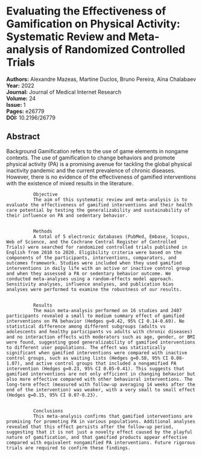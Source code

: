 # Evaluating the Effectiveness of Gamification on Physical Activity: Systematic Review and Meta-analysis of Randomized Controlled Trials

**Authors:** Alexandre Mazeas, Martine Duclos, Bruno Pereira, Aïna Chalabaev  
**Year:** 2022  
**Journal:** Journal of Medical Internet Research  
**Volume:** 24  
**Issue:** 1  
**Pages:** e26779  
**DOI:** 10.2196/26779  

## Abstract
Background
              Gamification refers to the use of game elements in nongame contexts. The use of gamification to change behaviors and promote physical activity (PA) is a promising avenue for tackling the global physical inactivity pandemic and the current prevalence of chronic diseases. However, there is no evidence of the effectiveness of gamified interventions with the existence of mixed results in the literature.
            
            
              Objective
              The aim of this systematic review and meta-analysis is to evaluate the effectiveness of gamified interventions and their health care potential by testing the generalizability and sustainability of their influence on PA and sedentary behavior.
            
            
              Methods
              A total of 5 electronic databases (PubMed, Embase, Scopus, Web of Science, and the Cochrane Central Register of Controlled Trials) were searched for randomized controlled trials published in English from 2010 to 2020. Eligibility criteria were based on the components of the participants, interventions, comparators, and outcomes framework. Studies were included when they used gamified interventions in daily life with an active or inactive control group and when they assessed a PA or sedentary behavior outcome. We conducted meta-analyses using a random-effects model approach. Sensitivity analyses, influence analyses, and publication bias analyses were performed to examine the robustness of our results.
            
            
              Results
              The main meta-analysis performed on 16 studies and 2407 participants revealed a small to medium summary effect of gamified interventions on PA behavior (Hedges g=0.42, 95% CI 0.14-0.69). No statistical difference among different subgroups (adults vs adolescents and healthy participants vs adults with chronic diseases) and no interaction effects with moderators such as age, gender, or BMI were found, suggesting good generalizability of gamified interventions to different user populations. The effect was statistically significant when gamified interventions were compared with inactive control groups, such as waiting lists (Hedges g=0.58, 95% CI 0.08-1.07), and active control groups that included a nongamified PA intervention (Hedges g=0.23, 95% CI 0.05-0.41). This suggests that gamified interventions are not only efficient in changing behavior but also more effective compared with other behavioral interventions. The long-term effect (measured with follow-up averaging 14 weeks after the end of the intervention) was weaker, with a very small to small effect (Hedges g=0.15, 95% CI 0.07-0.23).
            
            
              Conclusions
              This meta-analysis confirms that gamified interventions are promising for promoting PA in various populations. Additional analyses revealed that this effect persists after the follow-up period, suggesting that it is not just a novelty effect caused by the playful nature of gamification, and that gamified products appear effective compared with equivalent nongamified PA interventions. Future rigorous trials are required to confirm these findings.

